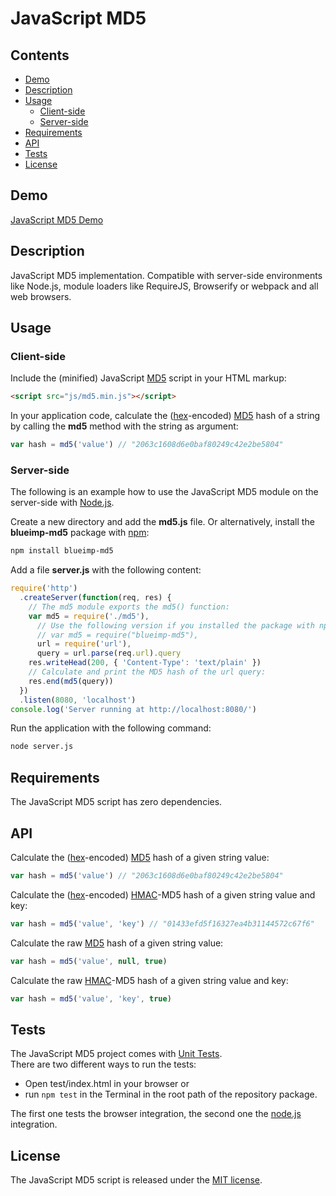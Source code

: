 # JavaScript MD5

## Contents

- [Demo](#demo)
- [Description](#description)
- [Usage](#usage)
  - [Client-side](#client-side)
  - [Server-side](#server-side)
- [Requirements](#requirements)
- [API](#api)
- [Tests](#tests)
- [License](#license)

## Demo

[JavaScript MD5 Demo](https://blueimp.github.io/JavaScript-MD5/)

## Description

JavaScript MD5 implementation. Compatible with server-side environments like
Node.js, module loaders like RequireJS, Browserify or webpack and all web
browsers.

## Usage

### Client-side

Include the (minified) JavaScript [MD5](https://en.wikipedia.org/wiki/MD5)
script in your HTML markup:

```html
<script src="js/md5.min.js"></script>
```

In your application code, calculate the
([hex](https://en.wikipedia.org/wiki/Hexadecimal)-encoded)
[MD5](https://en.wikipedia.org/wiki/MD5) hash of a string by calling the **md5**
method with the string as argument:

```js
var hash = md5('value') // "2063c1608d6e0baf80249c42e2be5804"
```

### Server-side

The following is an example how to use the JavaScript MD5 module on the
server-side with [Node.js](http://nodejs.org/).

Create a new directory and add the **md5.js** file. Or alternatively, install
the **blueimp-md5** package with [npm](https://www.npmjs.org/):

```sh
npm install blueimp-md5
```

Add a file **server.js** with the following content:

```js
require('http')
  .createServer(function(req, res) {
    // The md5 module exports the md5() function:
    var md5 = require('./md5'),
      // Use the following version if you installed the package with npm:
      // var md5 = require("blueimp-md5"),
      url = require('url'),
      query = url.parse(req.url).query
    res.writeHead(200, { 'Content-Type': 'text/plain' })
    // Calculate and print the MD5 hash of the url query:
    res.end(md5(query))
  })
  .listen(8080, 'localhost')
console.log('Server running at http://localhost:8080/')
```

Run the application with the following command:

```sh
node server.js
```

## Requirements

The JavaScript MD5 script has zero dependencies.

## API

Calculate the ([hex](https://en.wikipedia.org/wiki/Hexadecimal)-encoded)
[MD5](https://en.wikipedia.org/wiki/MD5) hash of a given string value:

```js
var hash = md5('value') // "2063c1608d6e0baf80249c42e2be5804"
```

Calculate the ([hex](https://en.wikipedia.org/wiki/Hexadecimal)-encoded)
[HMAC](https://en.wikipedia.org/wiki/HMAC)-MD5 hash of a given string value and
key:

```js
var hash = md5('value', 'key') // "01433efd5f16327ea4b31144572c67f6"
```

Calculate the raw [MD5](https://en.wikipedia.org/wiki/MD5) hash of a given
string value:

```js
var hash = md5('value', null, true)
```

Calculate the raw [HMAC](https://en.wikipedia.org/wiki/HMAC)-MD5 hash of a given
string value and key:

```js
var hash = md5('value', 'key', true)
```

## Tests

The JavaScript MD5 project comes with
[Unit Tests](https://en.wikipedia.org/wiki/Unit_testing).  
There are two different ways to run the tests:

- Open test/index.html in your browser or
- run `npm test` in the Terminal in the root path of the repository package.

The first one tests the browser integration, the second one the
[node.js](http://nodejs.org/) integration.

## License

The JavaScript MD5 script is released under the
[MIT license](https://opensource.org/licenses/MIT).

